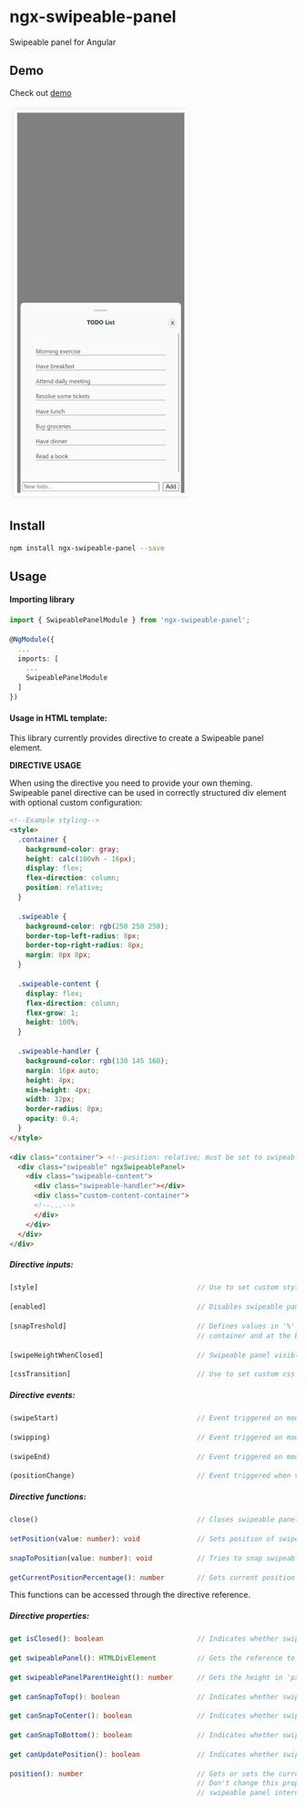 # ngx-swipeable-panel

Swipeable panel for Angular

## Demo

Check out [demo](https://stackblitz.com/edit/stackblitz-starters-pmfxqg-stackblitz-io?file=src%2Fmain.ts)

![ngx-swipeable-panel](https://github.com/dinolaktasic/ngx-swipeable-panel/blob/main/apps/demo/src/assets/images/swipeable-panel.png?raw=true)

## Install

```bash
npm install ngx-swipeable-panel --save
```

## Usage

#### Importing library

```typescript
import { SwipeablePanelModule } from 'ngx-swipeable-panel';
 
@NgModule({
  ...
  imports: [
    ...
    SwipeablePanelModule
  ]
})
```

#### Usage in HTML template:

This library currently provides directive to create a Swipeable panel element.

**DIRECTIVE USAGE**

When using the directive you need to provide your own theming.<br/>
Swipeable panel directive can be used in correctly structured div element with optional custom configuration:

```html
<!--Example styling-->
<style>
  .container {
    background-color: gray;
    height: calc(100vh - 16px);
    display: flex;
    flex-direction: column;
    position: relative;
  }

  .swipeable {
    background-color: rgb(250 250 250);
    border-top-left-radius: 8px;
    border-top-right-radius: 8px;
    margin: 0px 8px;
  }

  .swipeable-content {
    display: flex;
    flex-direction: column;
    flex-grow: 1;
    height: 100%;
  }

  .swipeable-handler {
    background-color: rgb(130 145 160);
    margin: 16px auto;
    height: 4px;
    min-height: 4px;
    width: 32px;
    border-radius: 8px;
    opacity: 0.4;
  }
</style>

<div class="container"> <!--position: relative; must be set to swipeable panel parent -->
  <div class="swipeable" ngxSwipeablePanel>
    <div class="swipeable-content">
      <div class="swipeable-handler"></div>
      <div class="custom-content-container">
      <!--...-->
      </div>
    </div>
  </div>
</div>
```

##### Directive inputs:

```typescript
[style]                                       // Use to set custom styles to swipeable panel (default: '').

[enabled]                                     // Disables swipeable panel (default: true).

[snapTreshold]                                // Defines values in '%' from the top of the parent container, around the center of the parent
                                              // container and at the bottom of the parent container to which swipeable panel should snap. (default: undefined)

[swipeHeightWhenClosed]                       // Swipeable panel visible area in 'px' when it's closed. (default: 0)

[cssTransition]                               // Use to set custom css transition when interacting with swipeable panel. (default: top 500ms ease 0s)
```     

##### Directive events:     

```typescript     
(swipeStart)                                  // Event triggered on mouse left button down or touch start event.

(swipping)                                    // Event triggered on mouse move or touch move event when swipping is active.

(swipeEnd)                                    // Event triggered on mouse up or touch end event when swipping is active.

(positionChange)                              // Event triggered when visible area of swipeable panel changes.
```     

##### Directive functions:      

```typescript     
close()                                       // Closes swipeable panel.

setPosition(value: number): void              // Sets position of swipeable panel (offset from the top of parent container in '%').

snapToPosition(value: number): void           // Tries to snap swipeable panel to position (offset from the top of parent container in '%').

getCurrentPositionPercentage(): number        // Gets current position in '%'.
```

This functions can be accessed through the directive reference.


##### Directive properties:

```typescript
get isClosed(): boolean                       // Indicates whether swipeable panel is closed.

get swipeablePanel(): HTMLDivElement          // Gets the reference to swipeable panel native element.

get swipeablePanelParentHeight(): number      // Gets the height in 'px' of swipeable panel parent container.

get canSnapToTop(): boolean                   // Indicates whether swipeable panel can snap to top.

get canSnapToCenter(): boolean                // Indicates whether swipeable panel can snap to center.

get canSnapToBottom(): boolean                // Indicates whether swipeable panel can snap to bottom.

get canUpdatePosition(): boolean              // Indicates whether swipeable panel can change position.

position(): number                            // Gets or sets the current position in '%'.
                                              // Don't change this property programatically since it's updated by
                                              // swipeable panel internals.
```
